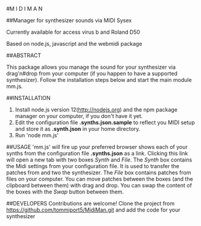 #M I D I M A N

##Manager for synthesizer sounds via MIDI Sysex

Currently available for access virus b and Roland D50

Based on node.js, javascript and the webmidi package

##ABSTRACT

This package allows you manage the sound for your synthesizer via drag'n#drop from your computer (if you happen to have a supported synthesizer).
Follow the installation steps below and start the main module mm.js. 

##INSTALLATION

1. Install node.js version 12(http://nodejs.org) and the npm package manager on your computer, if you don't have it yet.
1. Edit the configuration file **.synths.json.sample** to reflect you MIDI setup and store it as **.synth.json** in your home directory.
1. Run 'node mm.js'

##USAGE
'mm.js' will fire up your preferred browser shows each of your synths from the configuration file **.synths.json** as a link.
Clicking this link will open a new tab with two boxes _Synth_ and _File_.
The _Synth_ box contains the Midi settings from your configuration file. It is used to transfer the patches from and two the synthesizer.
The _File_ box contains patches from files on your computer.
You can move patches between the boxes (and the clipboard between them) with drag and drop.
You can swap the content of the boxes with the _Swap_ button between them.

##DEVELOPERS
Contributions are welcome! Clone the project from https://github.com/tommiport5/MidiMan.git and add the code for your synthesizer
